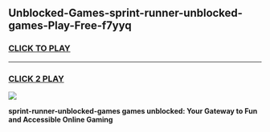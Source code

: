 
## Unblocked-Games-sprint-runner-unblocked-games-Play-Free-f7yyq
<h3>
<a href="https://premium76.site?title=sprint-runner-unblocked-games&ref=12A">CLICK TO PLAY</a></h3>
<hr>

<h3>
<a href="https://premium76.site?title=sprint-runner-unblocked-games&ref=12A">CLICK 2 PLAY</a>
  
</h3>

<a href="https://premium76.site?title=sprint-runner-unblocked-games&ref=12A"><img src="https://clearcache.store/games.png"></a>


**sprint-runner-unblocked-games games unblocked: Your Gateway to Fun and Accessible Online Gaming**
